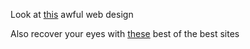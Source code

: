 Look at [this](http://arngren.net/) awful web design

Also recover your eyes with [these](https://www.awwwards.com/websites/sites_of_the_day/) best of the best sites

